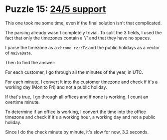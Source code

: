 # Puzzle 15: [24/5 support](https://i18n-puzzles.com/puzzle/15/)

This one took me some time, even if the final solution isn't that complicated.

The parsing already wasn't completely trivial. To split the 3 fields, I used the fact that only the timezones contain a '/' and that they have no spaces.

I parse the timezone as a `chrono_rz::Tz` and the public holidays as a vector of `NaiveDate`.

Then to find the answer:

For each customer, I go through all the minutes of the year, in UTC. 

For each minute, I convert it into the customer timezone and check if it's a working day (Mon to Fri) and not a public holiday.

If that's true, I go through all offices and if none is working, I count an overtime minute.

To determine if an office is working, I convert the time into the office timezone and check if it's a working hour, a working day and not a public holiday.

Since I do the check minute by minute, it's slow for now, 3.2 seconds.
